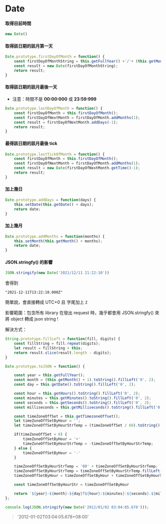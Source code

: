 # Date

#### 取得目前時間

```js
new Date()
```

#### 取得該日期的該月第一天

```js
Date.prototype.firstDayOfMonth = function() {
    const firstDayOfMonthString = this.getFullYear() +'/'+ (this.getMonth() + 1) +'/'+ 1;
    const result = new Date(firstDayOfMonthString);
    return result;
}
```

#### 取得該日期的該月最後一天

- 注意：時間不是 **00:00:000** 或 **23:59:999**

```js
Date.prototype.lastDayOfMonth = function() {
    const firstDayOfMonth = this.firstDayOfMonth();
    const firstDayOfNextMonth = firstDayOfMonth.addMonths(1);
    const result = firstDayOfNextMonth.addDays(-1);
    return result;
}
```

#### 最得該日期的該月最後 tick

```js
Date.prototype.lastTickOfMonth = function() {
    const firstDayOfMonth = this.firstDayOfMonth();
    const firstDayOfNextMonth = firstDayOfMonth.addMonths(1);
    const result = new Date(firstDayOfNextMonth.getTime()-1);
    return result;
}
```

#### 加上幾日

```js
Date.prototype.addDays = function(days) {
    this.setDate(this.getDate() + days);
    return date;
}
```

#### 加上幾月

```js
Date.prototype.addMonths = function(months) {
    this.setMonth(this.getMonth() + months);
    return date;
}
```


#### JSON.stringfy() 的影響

```js
JSON.stringify(new Date('2021/12/11 21:22:10'))
```

會得到

```
"2021-12-11T13:22:10.000Z"
```

簡單說，會直接轉成 UTC+0 且 字尾加上 `Z`

影響範圍：包含所有 library 在發出 request 時，幾乎都會用 JSON.stringfy() 來將 object 轉成 json string !


解決方式：

```js
String.prototype.fillLeft = function(fill, digits) {
    const fillString = fill.repeat(digits);
    let result = fillString + this;
    return result.slice(result.length - digits);
}

Date.prototype.toJSON = function() { 

    const year = this.getFullYear();
    const month = (this.getMonth() + 1).toString().fillLeft('0', 2);
    const day = this.getDate().toString().fillLeft('0', 2);

    const hour = this.getHours().toString().fillLeft('0', 2);
    const minutes = this.getMinutes().toString().fillLeft('0', 2);
    const seconds = this.getSeconds().toString().fillLeft('0', 2);
    const milliseconds = this.getMilliseconds().toString().fillLeft('0', 3);

    const timeZoneOffSet = this.getTimezoneOffset();
    let timeZoneOffSetByHour = '';
    let timeZoneOffSetByHourStrTemp = (timeZoneOffSet / 60).toString();

    if(timeZoneOffSet < 0) {
        timeZoneOffSetByHour = '+'
        timeZoneOffSetByHourStrTemp = -timeZoneOffSetByHourStrTemp;
    } else {
        timeZoneOffSetByHour = '-'
    }

    timeZoneOffSetByHourStrTemp = '00' + timeZoneOffSetByHourStrTemp;
    timeZoneOffSetByHourStrTemp = timeZoneOffSetByHourStrTemp.fillLeft('0', 2);
    timeZoneOffSetByHour = timeZoneOffSetByHour + timeZoneOffSetByHourStrTemp;

    const timeZoneOffSetByHourStr = timeZoneOffSetByHour

    return `${year}-${month}-${day}T${hour}:${minutes}:${seconds}.${milliseconds}${timeZoneOffSetByHour}:00`;
};
```

```js
console.log(JSON.stringify(new Date('2012/01/02 03:04:05.678')));
```

> '2012-01-02T03:04:05.678+08:00'


